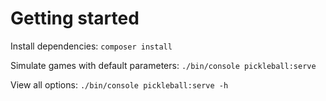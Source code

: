 # Getting started

Install dependencies: `composer install`

Simulate games with default parameters: `./bin/console pickleball:serve`

View all options: `./bin/console pickleball:serve -h`
